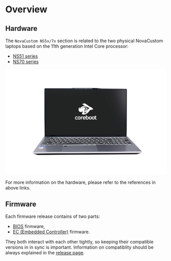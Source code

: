 # Overview

## Hardware

The `NovaCustom NS5x/7x` section is related to the two physical NovaCustom
laptops based on the 11th generation Intel Core processor:

- [NS51 series](https://configurelaptop.eu/ns51-series/)
- [NS70 series](https://configurelaptop.eu/ns70-series/)

![](images/NS51-front-1.png)

For more information on the hardware, please refer to the references in above
links.

## Firmware

Each firmware release contains of two parts:

- [BIOS](https://en.wikipedia.org/wiki/BIOS) firmware,
- [EC (Embedded Controller)](https://en.wikipedia.org/wiki/Embedded_controller)
  firmware.

They both interact with each other tightly, so keeping their compatible versions
in in sync is important. Information on compatiblity should be always explained
in the [release page](releases.md).

